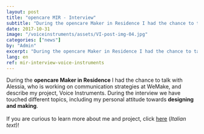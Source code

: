 ```yaml
---
layout: post
title: "opencare MIR - Interview"
subtitle: "During the opencare Maker in Residence I had the chance to talk with Alessia and describe my project, Voice Instruments."
date: 2017-10-31
image: "/voiceinstruments/assets/VI-post-img-04.jpg"
categories: ["news"]
by: "Admin"
excerpt: "During the opencare Maker in Residence I had the chance to talk with Alessia and describe my project, Voice Instruments."
lang: en
ref: mir-interview-voice-instruments
---
```


During the <b>opencare Maker in Residence</b> I had the chance to talk with Alessia, who is working on communication strategies at WeMake, and describe my project, Voice Instruments. During the interview we have touched different topics, including my personal attitude towards <b>designing and making</b>.
<br><br>
If you are curious to learn more about me and project, click  [here](http://wemake.cc/2017/10/31/wemake-stories-voice-instruments-lo-strumento-per-i-maker-non-vedenti/) (_Italian text_)!
